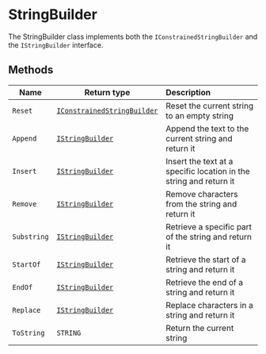 # StringBuilder

The StringBuilder class implements both the `IConstrainedStringBuilder` and the `IStringBuilder` interface.

## Methods

| Name       | Return type                 | Description                      |
| ----       | ---                         | :--------------------------------------- |
| `Reset`    | [`IConstrainedStringBuilder`](IConstrainedStringBuilder.md) | Reset the current string to an empty string|
| `Append`   | [`IStringBuilder`](IStringBuilder.md)          | Append the text to the current string and return it|
| `Insert`   | [`IStringBuilder`](IStringBuilder.md)            | Insert the text at a specific location in the string and return it|
| `Remove`   | [`IStringBuilder`](IStringBuilder.md)            | Remove characters from the string and return it|
| `Substring`| [`IStringBuilder`](IStringBuilder.md)            | Retrieve a specific part of the string and return it|
| `StartOf`  | [`IStringBuilder`](IStringBuilder.md)            | Retrieve the start of a string and return it|
| `EndOf`    | [`IStringBuilder`](IStringBuilder.md)            | Retrieve the end of a string and return it|
| `Replace`  | [`IStringBuilder`](IStringBuilder.md)            | Replace characters in a string and return it|
| `ToString` | `STRING`                    | Return the current string|
